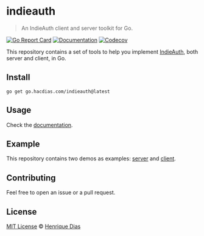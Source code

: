 # indieauth

> An IndieAuth client and server toolkit for Go.

[![Go Report Card](https://goreportcard.com/badge/go.hacdias.com/indieauth?style=flat-square)](https://goreportcard.com/report/go.hacdias.com/indieauth)
[![Documentation](https://img.shields.io/badge/godoc-reference-blue.svg?style=flat-square)](https://pkg.go.dev/go.hacdias.com/indieauth)
[![Codecov](https://img.shields.io/codecov/c/github/hacdias/indieauth?token=SSETVGG0UH&style=flat-square)](https://app.codecov.io/gh/hacdias/indieauth)

This repository contains a set of tools to help you implement [IndieAuth](https://indieauth.spec.indieweb.org/), both server and client, in Go.

## Install

```
go get go.hacdias.com/indieauth@latest
```

## Usage

Check the [documentation](https://pkg.go.dev/go.hacdias.com/indieauth).

## Example

This repository contains two demos as examples: [server](examples/server/) and [client](examples/client/).

## Contributing

Feel free to open an issue or a pull request.

## License

[MIT License](LICENSE) © [Henrique Dias](https://hacdias.com)
